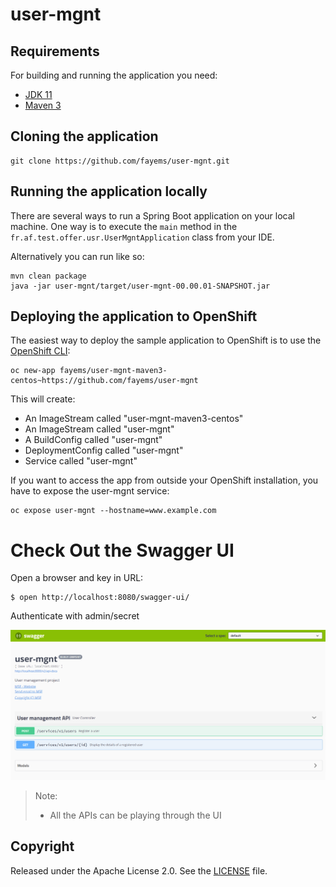 # user-mgnt

## Requirements

For building and running the application you need:

- [JDK 11](https://www.oracle.com/in/java/technologies/javase/jdk11-archive-downloads.html)
- [Maven 3](https://maven.apache.org)

## Cloning the application

```shell
git clone https://github.com/fayems/user-mgnt.git
```

## Running the application locally

There are several ways to run a Spring Boot application on your local machine. One way is to execute the `main` method in the `fr.af.test.offer.usr.UserMgntApplication` class from your IDE.

Alternatively you can run like so:

```shell
mvn clean package
java -jar user-mgnt/target/user-mgnt-00.00.01-SNAPSHOT.jar
```

## Deploying the application to OpenShift

The easiest way to deploy the sample application to OpenShift is to use the [OpenShift CLI](https://docs.openshift.org/latest/cli_reference/index.html):

```shell
oc new-app fayems/user-mgnt-maven3-centos~https://github.com/fayems/user-mgnt
```

This will create:

* An ImageStream called "user-mgnt-maven3-centos"
* An ImageStream called "user-mgnt"
* A BuildConfig called "user-mgnt"
* DeploymentConfig called "user-mgnt"
* Service called "user-mgnt"

If you want to access the app from outside your OpenShift installation, you have to expose the user-mgnt service:

```shell
oc expose user-mgnt --hostname=www.example.com
```

# Check Out the Swagger UI

Open a browser and key in URL:

```
$ open http://localhost:8080/swagger-ui/
```
Authenticate with admin/secret

![swagger-ui](swagger-ui.png "Swagger UI")

> Note:
> - All the APIs can be playing through the UI

## Copyright

Released under the Apache License 2.0. See the [LICENSE](https://github.com/codecentric/springboot-sample-app/blob/master/LICENSE) file.
